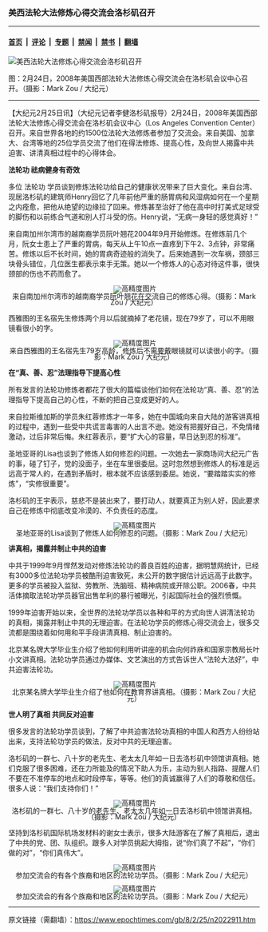 ### 美西法轮大法修炼心得交流会洛杉矶召开

---

#### [首页](../../../..?n2022911) &nbsp;|&nbsp; [评论](../../../../../epoch-comment?n2022911) &nbsp;|&nbsp; [专题](../../../../../epoch-special?n2022911) &nbsp;|&nbsp; [禁闻](../../../../../epoch-news?n2022911) &nbsp;|&nbsp; [禁书](../../../../../books?n2022911) &nbsp;|&nbsp; [翻墙](https://github.com/gfw-breaker/nogfw/blob/master/README.md?n2022911)


<div><img alt="美西法轮大法修炼心得交流会洛杉矶召开" class="attachment-djy_600_400 size-djy_600_400 wp-post-image" src="https://i.epochtimes.com/assets/uploads/2008/02/802242343362026-600x400.jpg"/>
<div class="caption">
 <p>
  图：2月24日，2008年美国西部法轮大法修炼心得交流会在洛杉矶会议中心召开。（摄影：Mark Zou / 大纪元）
 </p>
</div></div><hr/><div class="post_content" id="artbody" itemprop="articleBody">
 <!-- article content begin -->
 <p>
  【大纪元2月25日讯】（大纪元记者李健洛杉矶报导）2月24日，2008年美国西部法轮大法修炼心得交流会在洛杉矶会议中心（Los Angeles Convention Center）召开。来自世界各地的约1500位法轮大法修炼者参加了交流会。来自美国、加拿大、台湾等地的25位学员交流了他们在得法修炼、提高心性，及向世人揭露中共迫害、讲清真相过程中的心得体会。
 </p>
 <p>
  <b>
   <ok href="https://www.epochtimes.com/gb/tag/%E6%B3%95%E8%BD%AE%E5%8A%9F.html">
    法轮功
   </ok>
   祛病健身有奇效
  </b>
 </p>
 <p>
  多位
  <ok href="https://www.epochtimes.com/gb/tag/%E6%B3%95%E8%BD%AE%E5%8A%9F.html">
   法轮功
  </ok>
  学员谈到修炼法轮功给自己的健康状况带来了巨大变化。来自台湾、现居洛杉矶的建筑师Henry回忆了几年前他严重的肠胃病和风湿病如何在一个星期之内痊愈，把他从绝望的边缘拉了回来。修炼甚至治好了他在高中时打美式足球受的脚伤和以前练合气道和别人打斗受的伤。Henry说，“无病一身轻的感觉真好！”
 </p>
 <p>
  来自南加州尔湾市的越南裔学员阮叶翘花2004年9月开始修炼。在修炼前几个月，阮女士患上了严重的胃病，每天从上午10点一直疼到下午2、3点钟，非常痛苦。修炼以后不长时间，她的胃病奇迹般的消失了。后来她遇到一次车祸，颈部三块骨头错位，几位医生都表示束手无策。她以一个修炼人的心态对待这件事，很快颈部的伤也不药而愈了。
 </p>
 <p>
  <!--image v 1.0-->
 </p>
 <div style="line-height: 90%; text-align: center;">
  <ok href=" https://i.epochtimes.com/assets/uploads/2008/03/802250007502026.jpg" rel="noreferrer noopener" target="_blank">
   <img alt="" class="size-medium wp-image-7834871" src="https://i.epochtimes.com/assets/uploads/2008/03/802250007502026.jpg" title=""/>
  </ok>
  <img alt="高精度图片" border="0" src="//www.epochtimes.com/images/highRes.jpg"/>
  <br/>
  <span class="bn12">
   来自南加州尔湾市的越南裔学员阮叶翘花在交流自己的修炼心得。（摄影：Mark Zou / 大纪元）
  </span>
 </div>
 <p>
  <!-- -->
 </p>
 <p>
  西雅图的王名宿先生修炼两个月以后就摘掉了老花镜，现在79岁了，可以不用眼镜看很小的字。
 </p>
 <p>
  <!--image v 1.0-->
 </p>
 <div style="line-height: 90%; text-align: center;">
  <ok href=" https://i.epochtimes.com/assets/uploads/2008/03/802250008542026-450x300.jpg" rel="noreferrer noopener" target="_blank">
   <img alt="" class="size-medium wp-image-7834872" src="https://i.epochtimes.com/assets/uploads/2008/03/802250008542026-450x300.jpg" title=""/>
  </ok>
  <img alt="高精度图片" border="0" src="//www.epochtimes.com/images/highRes.jpg"/>
  <br/>
  <span class="bn12">
   来自西雅图的王名宿先生79岁高龄，修炼后不需要戴眼镜就可以读很小的字。（摄影：Mark Zou / 大纪元）
  </span>
 </div>
 <p>
  <!-- -->
 </p>
 <p>
  <b>
   在“真、善、忍”法理指导下提高心性
  </b>
 </p>
 <p>
  所有发言的法轮功修炼者都花了很大的篇幅谈他们如何在法轮功“真、善、忍”的法理指导下提高自己的心性，不断的把自己变成更好的人。
 </p>
 <p>
  来自拉斯维加斯的学员朱红蓉修炼才一年多，她在中国城向来自大陆的游客讲真相的过程中，遇到一些受中共谎言毒害的人出言不逊。她没有把握好自己，不免情绪激动，过后非常后悔。朱红蓉表示，要“扩大心的容量，早日达到忍的标准”。
 </p>
 <p>
  圣地亚哥的Lisa也谈到了修炼人如何修忍的问题。一次她去一家商场问大纪元广告的事，碰了钉子，觉的没面子，坐在车里很委屈。这时忽然想到修炼人的标准是远远高于常人的，在遇到矛盾时，根本就不应该感到委屈。她说，“要踏踏实实的修炼”，“实修很重要”。
 </p>
 <p>
  洛杉矶的王宇表示，慈悲不是装出来了，要打动人，就要真正为别人好，因此要求自己在修炼中彻底改变冷漠的、不负责任的态度。
 </p>
 <p>
  <!--image v 1.0-->
 </p>
 <div style="line-height: 90%; text-align: center;">
  <ok href=" https://i.epochtimes.com/assets/uploads/2008/03/802250008532026.jpg" rel="noreferrer noopener" target="_blank">
   <img alt="" class="size-medium wp-image-7834873" src="https://i.epochtimes.com/assets/uploads/2008/03/802250008532026.jpg" title=""/>
  </ok>
  <img alt="高精度图片" border="0" src="//www.epochtimes.com/images/highRes.jpg"/>
  <br/>
  <span class="bn12">
   圣地亚哥的Lisa谈到了修炼人如何修忍的问题。（摄影：Mark Zou / 大纪元）
  </span>
 </div>
 <p>
  <!-- -->
 </p>
 <p>
  <b>
   讲真相，揭露并制止中共的迫害
  </b>
 </p>
 <p>
  中共于1999年9月悍然发动对修炼法轮功的善良百姓的迫害，据明慧网统计，已经有3000多位法轮功学员被酷刑迫害致死，未公开的数字据估计远远高于此数字。更多的学员被投入监狱、劳教所、洗脑班、精神病院或开除公职。2006春，中共活体摘取法轮功学员器官出售牟利的暴行被曝光，引起国际社会的强烈愤慨。
 </p>
 <p>
  1999年迫害开始以来，全世界的法轮功学员以各种和平的方式向世人讲清法轮功的真相，揭露并制止中共的无理迫害。在法轮功学员的修炼心得交流会上，很多交流都是围绕着如何用和平手段讲清真相、制止迫害的。
 </p>
 <p>
  北京某名牌大学毕业生介绍了他如何利用听讲座的机会向何祚庥和国家宗教局长叶小文讲真相。法轮功学员通过办媒体、文艺演出的方式告诉世人“法轮大法好”，中共迫害法轮功。
 </p>
 <p>
  <!--image v 1.0-->
 </p>
 <div style="line-height: 90%; text-align: center;">
  <ok href=" https://i.epochtimes.com/assets/uploads/2008/03/802250009252026.jpg" rel="noreferrer noopener" target="_blank">
   <img alt="" class="size-medium wp-image-7834874" src="https://i.epochtimes.com/assets/uploads/2008/03/802250009252026.jpg" title=""/>
  </ok>
  <img alt="高精度图片" border="0" src="//www.epochtimes.com/images/highRes.jpg"/>
  <br/>
  <span class="bn12">
   北京某名牌大学毕业生介绍了他如何在教育界讲真相。（摄影：Mark Zou / 大纪元）
  </span>
 </div>
 <p>
  <!-- -->
 </p>
 <p>
  <b>
   世人明了真相 共同反对迫害
  </b>
 </p>
 <p>
  很多发言的法轮功学员谈到，了解了中共迫害法轮功真相的中国人和西方人纷纷站出来，支持法轮功学员的做法，反对中共的无理迫害。
 </p>
 <p>
  洛杉矶的一群七、八十岁的老先生、老太太几年如一日去洛杉矶中领馆讲真相。她们克服了很多困难，还在力所能及的情况下助人为乐，主动为别人指路、提醒人们不要在不准停车的地点和时段停车，等等。他们的真诚赢得了人们的尊敬和信任。很多人说：“我们支持你们！”
 </p>
 <p>
  <!--image v 1.0-->
 </p>
 <div style="line-height: 90%; text-align: center;">
  <ok href=" https://i.epochtimes.com/assets/uploads/2008/03/802250012482026.jpg" rel="noreferrer noopener" target="_blank">
   <img alt="" class="size-medium wp-image-7834875" src="https://i.epochtimes.com/assets/uploads/2008/03/802250012482026.jpg" title=""/>
  </ok>
  <img alt="高精度图片" border="0" src="//www.epochtimes.com/images/highRes.jpg"/>
  <br/>
  <span class="bn12">
   洛杉矶的一群七、八十岁的老先生、老太太几年如一日去洛杉矶中领馆讲真相。（摄影：Mark Zou / 大纪元）
  </span>
 </div>
 <p>
  <!-- -->
 </p>
 <p>
  坚持到洛杉矶国际机场发材料的谢女士表示，很多大陆游客在了解了真相后，退出了中共的党、团、队组织。跟多人对学员挑起大拇指，说“你们真了不起”，“你们做的对”，“你们真伟大”。
  <font color="#ffffff">
   (http://www.dajiyuan.com)
  </font>
 </p>
 <p>
  <!--image v 1.0-->
 </p>
 <div style="line-height: 90%; text-align: center;">
  <ok href=" https://i.epochtimes.com/assets/uploads/2008/03/802250014052026.jpg" rel="noreferrer noopener" target="_blank">
   <img alt="" class="size-medium wp-image-7834876" src="https://i.epochtimes.com/assets/uploads/2008/03/802250014052026.jpg" title=""/>
  </ok>
  <img alt="高精度图片" border="0" src="//www.epochtimes.com/images/highRes.jpg"/>
  <br/>
  <span class="bn12">
   参加交流会的有各个族裔和地区的法轮功学员。（摄影：Mark Zou / 大纪元）
  </span>
 </div>
 <p>
  <!-- -->
 </p>
 <p>
  <!--image v 1.0-->
 </p>
 <div style="line-height: 90%; text-align: center;">
  <ok href=" https://i.epochtimes.com/assets/uploads/2008/03/802250013292026.jpg" rel="noreferrer noopener" target="_blank">
   <img alt="" class="size-medium wp-image-7834877" src="https://i.epochtimes.com/assets/uploads/2008/03/802250013292026.jpg" title=""/>
  </ok>
  <img alt="高精度图片" border="0" src="//www.epochtimes.com/images/highRes.jpg"/>
  <br/>
  <span class="bn12">
   参加交流会的有各个族裔和地区的法轮功学员。（摄影：Mark Zou / 大纪元）
  </span>
 </div>
 <p>
  <!-- -->
 </p>
 <p>
  <p>
   <!-- article content end -->
   <div id="below_article_ad">
   </div>
  </p>
 </p>
</div>


---

原文链接（需翻墙）：https://www.epochtimes.com/gb/8/2/25/n2022911.htm